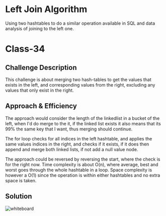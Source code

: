# Left Join Algorithm
Using two hashtables to do a similar operation available in SQL and data analysis of joining to the left one.

# Class-34
## Challenge Description
This challenge is about merging two hash-tables to get the values that exists in the left, and corresponding values from the right, excluding any values that only exist in the right.

## Approach & Efficiency
The approach would consider the length of the linkedlist in a bucket of the left, when I'd do merge to the it, if the linked list exists it also means that its 99% the same key that I want, thus merging should continue.

The for loop checks for all indices in the left hashtable, and applies the same values indices in the right, and checks if it exists, if it does then append and merge both linked lists, if not add a null value node.

The approach could be reversed by reversing the start, where the check is for the right now. Time complexity is about O(n), where average, best and worst goes through the whole hashtable in a loop. Space complexity is however a O(1) since the operation is within either hashtables and no extra space is taken.

## Solution
![whiteboard](../../resources/whiteboard-class-34.png)